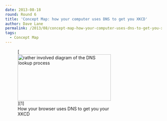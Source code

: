 ```yaml
---
date: 2013-08-18
round: Round 6
title: 'Concept Map: how your computer uses DNS to get you XKCD'
author: Dave Lane
permalink: /2013/08/concept-map-how-your-computer-uses-dns-to-get-you-xkcd/
tags:
  - Concept Map
---
```

<figure id="attachment_3942" style="width: 300px;" class="wp-caption alignleft">[<img class="size-medium wp-image-3942" alt="rather involved diagram of the DNS lookup process" src="/training-course/uploads/2013/08/DNSConceptMap-cropped-300x149.png" width="300" height="149" />][1]<figcaption class="wp-caption-text">How your browser uses DNS to get you your XKCD</figcaption></figure>

 [1]: /training-course/uploads/2013/08/DNSConceptMap-cropped.png
